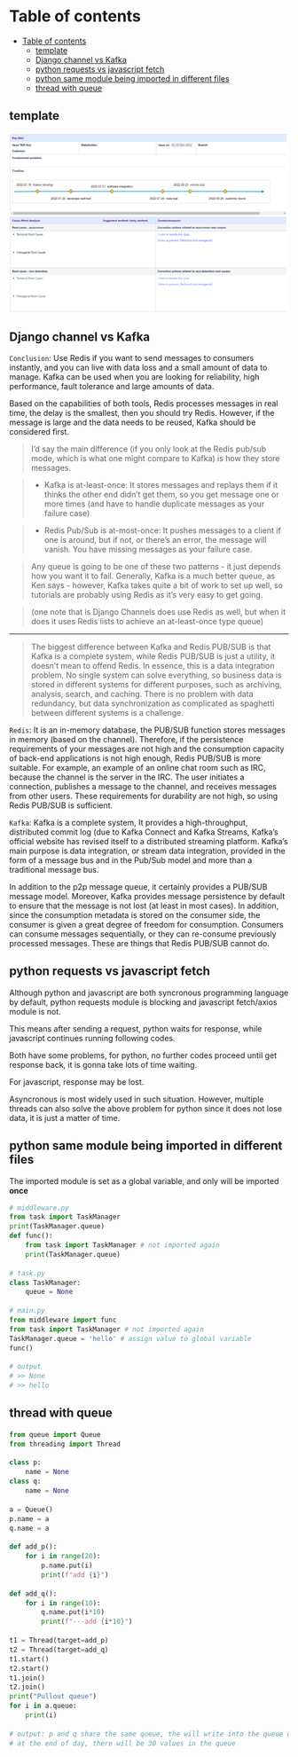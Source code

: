 # Table of contents

- [Table of contents](#table-of-contents)
  - [template](#template)
  - [Django channel vs Kafka](#django-channel-vs-kafka)
  - [python requests vs javascript fetch](#python-requests-vs-javascript-fetch)
  - [python same module being imported in different files](#python-same-module-being-imported-in-different-files)
  - [thread with queue](#thread-with-queue)

## template

![template](assets/template.png)

## Django channel vs Kafka

`Conclusion`: Use Redis if you want to send messages to consumers instantly, and you can live with data loss and a small amount of data to manage. Kafka can be used when you are looking for reliability, high performance, fault tolerance and large amounts of data.

Based on the capabilities of both tools, Redis processes messages in real time, the delay is the smallest, then you should try Redis. However, if the message is large and the data needs to be reused, Kafka should be considered first.

> I’d say the main difference (if you only look at the Redis pub/sub mode, which is what one might compare to Kafka) is how they store messages.

> - Kafka is at-least-once: It stores messages and replays them if it thinks the other end didn’t get them, so you get message one or more times (and have to handle duplicate messages as your failure case)

> - Redis Pub/Sub is at-most-once: It pushes messages to a client if one is around, but if not, or there’s an error, the message will vanish. You have missing messages as your failure case.

> Any queue is going to be one of these two patterns - it just depends how you want it to fail. Generally, Kafka is a much better queue, as Ken says - however, Kafka takes quite a bit of work to set up well, so tutorials are probably using Redis as it’s very easy to get going.

> (one note that is Django Channels does use Redis as well, but when it does it uses Redis lists to achieve an at-least-once type queue)
---
> The biggest difference between Kafka and Redis PUB/SUB is that Kafka is a complete system, while Redis PUB/SUB is just a utility, it doesn’t mean to offend Redis. In essence, this is a data integration problem. No single system can solve everything, so business data is stored in different systems for different purposes, such as archiving, analysis, search, and caching. There is no problem with data redundancy, but data synchronization as complicated as spaghetti between different systems is a challenge.

`Redis`: It is an in-memory database, the PUB/SUB function stores messages in memory (based on the channel). Therefore, if the persistence requirements of your messages are not high and the consumption capacity of back-end applications is not high enough, Redis PUB/SUB is more suitable. For example, an example of an online chat room such as IRC, because the channel is the server in the IRC. The user initiates a connection, publishes a message to the channel, and receives messages from other users. These requirements for durability are not high, so using Redis PUB/SUB is sufficient.

`Kafka`: Kafka is a complete system, It provides a high-throughput, distributed commit log (due to Kafka Connect and Kafka Streams, Kafka’s official website has revised itself to a distributed streaming platform. Kafka’s main purpose is data integration, or stream data integration, provided in the form of a message bus and in the Pub/Sub model and more than a traditional message bus.

In addition to the p2p message queue, it certainly provides a PUB/SUB message model. Moreover, Kafka provides message persistence by default to ensure that the message is not lost (at least in most cases). In addition, since the consumption metadata is stored on the consumer side, the consumer is given a great degree of freedom for consumption. Consumers can consume messages sequentially, or they can re-consume previously processed messages. These are things that Redis PUB/SUB cannot do.

## python requests vs javascript fetch

Although python and javascript are both syncronous programming language by default, python requests module is blocking and javascript fetch/axios module is not.

This means after sending a request, python waits for response, while javascript continues running following codes.

Both have some problems, for python, no further codes proceed until get response back, it is gonna take lots of time waiting.

For javascript, response may be lost.

Asyncronous is most widely used in such situation. However, multiple threads can also solve the above problem for python since it does not lose data, it is just a matter of time.

## python same module being imported in different files

The imported module is set as a global variable, and only will be imported **once**

```python
# middleware.py
from task import TaskManager
print(TaskManager.queue)
def func():
    from task import TaskManager # not imported again
    print(TaskManager.queue)

# task.py
class TaskManager:
    queue = None

# main.py
from middleware import func
from task import TaskManager # not imported again
TaskManager.queue = 'hello' # assign value to global variable
func()

# output
# >> None
# >> hello
```

## thread with queue

```python
from queue import Queue
from threading import Thread

class p:
    name = None
class q:
    name = None

a = Queue()
p.name = a
q.name = a

def add_p():
    for i in range(20):
        p.name.put(i)
        print(f"add {i}")

def add_q():
    for i in range(10):
        q.name.put(i*10)
        print(f"---add {i*10}")

t1 = Thread(target=add_p)
t2 = Thread(target=add_q)
t1.start()
t2.start()
t1.join()
t2.join()
print("Pullout queue")
for i in a.queue:
    print(i)

# output: p and q share the same queue, the will write into the queue one by one(depending one running situation)
# at the end of day, there will be 30 values in the queue
```

